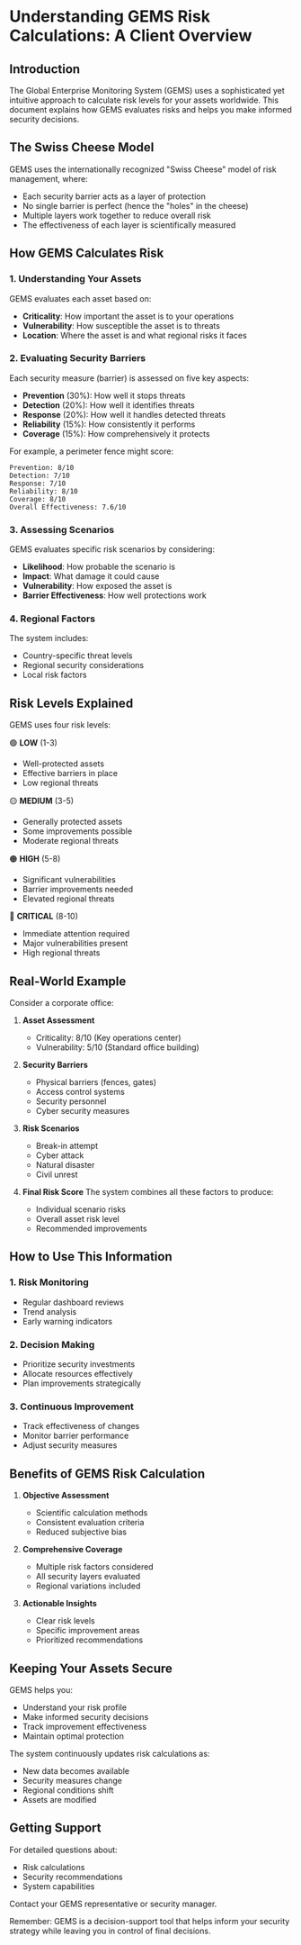 # Understanding GEMS Risk Calculations: A Client Overview

## Introduction

The Global Enterprise Monitoring System (GEMS) uses a sophisticated yet intuitive approach to calculate risk levels for your assets worldwide. This document explains how GEMS evaluates risks and helps you make informed security decisions.

## The Swiss Cheese Model

GEMS uses the internationally recognized "Swiss Cheese" model of risk management, where:
- Each security barrier acts as a layer of protection
- No single barrier is perfect (hence the "holes" in the cheese)
- Multiple layers work together to reduce overall risk
- The effectiveness of each layer is scientifically measured

## How GEMS Calculates Risk

### 1. Understanding Your Assets
GEMS evaluates each asset based on:
- **Criticality**: How important the asset is to your operations
- **Vulnerability**: How susceptible the asset is to threats
- **Location**: Where the asset is and what regional risks it faces

### 2. Evaluating Security Barriers
Each security measure (barrier) is assessed on five key aspects:
- **Prevention** (30%): How well it stops threats
- **Detection** (20%): How well it identifies threats
- **Response** (20%): How well it handles detected threats
- **Reliability** (15%): How consistently it performs
- **Coverage** (15%): How comprehensively it protects

For example, a perimeter fence might score:
```
Prevention: 8/10
Detection: 7/10
Response: 7/10
Reliability: 8/10
Coverage: 8/10
Overall Effectiveness: 7.6/10
```

### 3. Assessing Scenarios
GEMS evaluates specific risk scenarios by considering:
- **Likelihood**: How probable the scenario is
- **Impact**: What damage it could cause
- **Vulnerability**: How exposed the asset is
- **Barrier Effectiveness**: How well protections work

### 4. Regional Factors
The system includes:
- Country-specific threat levels
- Regional security considerations
- Local risk factors

## Risk Levels Explained

GEMS uses four risk levels:

🟢 **LOW** (1-3)
- Well-protected assets
- Effective barriers in place
- Low regional threats

🟡 **MEDIUM** (3-5)
- Generally protected assets
- Some improvements possible
- Moderate regional threats

🟠 **HIGH** (5-8)
- Significant vulnerabilities
- Barrier improvements needed
- Elevated regional threats

🔴 **CRITICAL** (8-10)
- Immediate attention required
- Major vulnerabilities present
- High regional threats

## Real-World Example

Consider a corporate office:

1. **Asset Assessment**
   - Criticality: 8/10 (Key operations center)
   - Vulnerability: 5/10 (Standard office building)

2. **Security Barriers**
   - Physical barriers (fences, gates)
   - Access control systems
   - Security personnel
   - Cyber security measures

3. **Risk Scenarios**
   - Break-in attempt
   - Cyber attack
   - Natural disaster
   - Civil unrest

4. **Final Risk Score**
   The system combines all these factors to produce:
   - Individual scenario risks
   - Overall asset risk level
   - Recommended improvements

## How to Use This Information

### 1. Risk Monitoring
- Regular dashboard reviews
- Trend analysis
- Early warning indicators

### 2. Decision Making
- Prioritize security investments
- Allocate resources effectively
- Plan improvements strategically

### 3. Continuous Improvement
- Track effectiveness of changes
- Monitor barrier performance
- Adjust security measures

## Benefits of GEMS Risk Calculation

1. **Objective Assessment**
   - Scientific calculation methods
   - Consistent evaluation criteria
   - Reduced subjective bias

2. **Comprehensive Coverage**
   - Multiple risk factors considered
   - All security layers evaluated
   - Regional variations included

3. **Actionable Insights**
   - Clear risk levels
   - Specific improvement areas
   - Prioritized recommendations

## Keeping Your Assets Secure

GEMS helps you:
- Understand your risk profile
- Make informed security decisions
- Track improvement effectiveness
- Maintain optimal protection

The system continuously updates risk calculations as:
- New data becomes available
- Security measures change
- Regional conditions shift
- Assets are modified

## Getting Support

For detailed questions about:
- Risk calculations
- Security recommendations
- System capabilities

Contact your GEMS representative or security manager.

Remember: GEMS is a decision-support tool that helps inform your security strategy while leaving you in control of final decisions.
